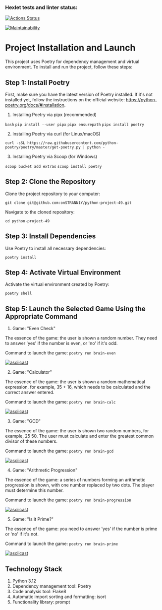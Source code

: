 ### Hexlet tests and linter status:

[![Actions Status](https://github.com/onSTRANN1Y/python-project-49/actions/workflows/hexlet-check.yml/badge.svg)](https://github.com/onSTRANN1Y/python-project-49/actions)

[![Maintainability](https://api.codeclimate.com/v1/badges/92ecef7fa48501f2d7cd/maintainability)](https://codeclimate.com/github/onSTRANN1Y/python-project-49/maintainability)

<!--Installation-->
# Project Installation and Launch

This project uses Poetry for dependency management and virtual environment. To install and run the project, follow these steps:

## Step 1: Install Poetry

First, make sure you have the latest version of Poetry installed. If it's not installed yet, follow the instructions on the official website: https://python-poetry.org/docs/#installation.

1. Installing Poetry via pipx (recommended)

```bash```
```pip install --user pipx```
```pipx ensurepath```
```pipx install poetry```

2. Installing Poetry via curl (for Linux/macOS)

```curl -sSL https://raw.githubusercontent.com/python-poetry/poetry/master/get-poetry.py | python -```

3. Installing Poetry via Scoop (for Windows)

```scoop bucket add extras```
```scoop install poetry```

## Step 2: Clone the Repository

Clone the project repository to your computer:

```git clone git@github.com:onSTRANN1Y/python-project-49.git```

Navigate to the cloned repository:

```cd python-project-49```

## Step 3: Install Dependencies

Use Poetry to install all necessary dependencies:

```poetry install```

## Step 4: Activate Virtual Environment

Activate the virtual environment created by Poetry:

```poetry shell```

## Step 5: Launch the Selected Game Using the Appropriate Command

1. Game: "Even Check"

The essence of the game: the user is shown a random number. They need to answer 'yes' if the number is even, or 'no' if it's odd.

Command to launch the game:
```poetry run brain-even```

[![asciicast](https://asciinema.org/a/mc34MGyaLHGwrZetgAM799gi0.svg)](https://asciinema.org/a/mc34MGyaLHGwrZetgAM799gi0)

2. Game: "Calculator"

The essence of the game: the user is shown a random mathematical expression, for example, 35 + 16, which needs to be calculated and the correct answer entered.

Command to launch the game:
```poetry run brain-calc```

[![asciicast](https://asciinema.org/a/G1mAVrt71NGE9tmQHNEsgXdhD.svg)](https://asciinema.org/a/G1mAVrt71NGE9tmQHNEsgXdhD)

3. Game: "GCD"

The essence of the game: the user is shown two random numbers, for example, 25 50. The user must calculate and enter the greatest common divisor of these numbers.

Command to launch the game:
```poetry run brain-gcd```

[![asciicast](https://asciinema.org/a/5Dm5bHRv2qLQXs6hrPFUM6WkS.svg)](https://asciinema.org/a/5Dm5bHRv2qLQXs6hrPFUM6WkS)

4. Game: "Arithmetic Progression"

The essence of the game: a series of numbers forming an arithmetic progression is shown, with one number replaced by two dots. The player must determine this number.

Command to launch the game:
```poetry run brain-progression```

[![asciicast](https://asciinema.org/a/KxWWY5FWVV50R4pKGq96UrT0f.svg)](https://asciinema.org/a/KxWWY5FWVV50R4pKGq96UrT0f)

5. Game: "Is it Prime?"

The essence of the game: you need to answer 'yes' if the number is prime or 'no' if it's not.

Command to launch the game:
```poetry run brain-prime```

[![asciicast](https://asciinema.org/a/86ciaYcLN4dedMlcDQ6ZTsG0t.svg)](https://asciinema.org/a/86ciaYcLN4dedMlcDQ6ZTsG0t)

## Technology Stack

1. Python 3.12
2. Dependency management tool: Poetry
3. Code analysis tool: Flake8
4. Automatic import sorting and formatting: isort
5. Functionality library: prompt


